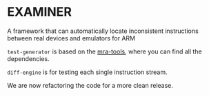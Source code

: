 # EXAMINER
A framework  that can automatically locate inconsistent instructions between real devices and emulators for ARM

`test-generator` is based on the [mra-tools](https://github.com/alastairreid/mra_tools), where you can find all the dependencies.

`diff-engine` is for testing each single instruction stream. 

We are now refactoring the code for a more clean release.

